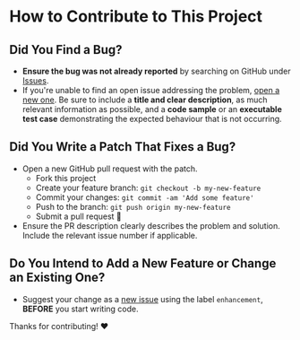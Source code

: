 # How to Contribute to This Project

## Did You Find a Bug?

- **Ensure the bug was not already reported** by searching on GitHub under 
  [Issues][issues].
- If you're unable to find an open issue addressing the problem, 
  [open a new one][new-issue]. Be sure to include a **title and clear 
  description**, as much relevant information as possible, and a **code 
  sample** or an **executable test case** demonstrating the expected 
  behaviour that is not occurring.

## Did You Write a Patch That Fixes a Bug?

- Open a new GitHub pull request with the patch.
    + Fork this project
    + Create your feature branch: `git checkout -b my-new-feature`
    + Commit your changes: `git commit -am 'Add some feature'`
    + Push to the branch: `git push origin my-new-feature`
    + Submit a pull request :tada:
- Ensure the PR description clearly describes the problem and solution. 
  Include the relevant issue number if applicable.

## Do You Intend to Add a New Feature or Change an Existing One?

- Suggest your change as a [new issue][new-issue] using the label 
  `enhancement`, **BEFORE** you start writing code.

Thanks for contributing! :heart:


[//]: # (Simply change the URL's below to your own project information)

[issues]: https://github.com/justinhartman/Automated-LAMP-with-trusted-localhost-SSL/issues
[new-issue]: https://github.com/justinhartman/Automated-LAMP-with-trusted-localhost-SSL/issues/new
